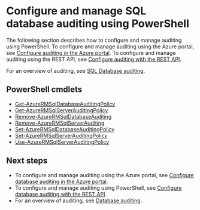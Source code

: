 <properties
    pageTitle="PowerShell: Manage Azure SQL Database Auditing | Azure"
    description="Configure Azure SQL Database auditing with PowerShell to track database events and write them to an audit log in your Azure Storage account."
    services="sql-database"
    documentationcenter=""
    author="ronitr"
    manager="jhubbard"
    editor="giladm" />
<tags
    ms.assetid="89c2a155-c2fb-4b67-bc19-9b4e03c6d3bc"
    ms.service="sql-database"
    ms.custom="secure and protect"
    ms.workload="data-management"
    ms.tgt_pltfrm="na"
    ms.devlang="na"
    ms.topic="article"
    ms.date="10/05/2016"
    wacn.date=""
    ms.author="ronitr; giladm" />

# Configure and manage SQL database auditing using PowerShell

The following section describes how to configure and manage auditing using PowerShell. To configure and manage auditing using the Azure portal, see [Configure auditing in the Azure portal](/documentation/articles/sql-database-auditing-portal/). To configure and manage auditing using the REST API, see [Configure auditing with the REST API](/documentation/articles/sql-database-auditing-rest/).

For an overview of auditing, see [SQL Database auditing](/documentation/articles/sql-database-auditing/).

## PowerShell cmdlets

   * [Get-AzureRMSqlDatabaseAuditingPolicy][101]
   * [Get-AzureRMSqlServerAuditingPolicy][102]
   * [Remove-AzureRMSqlDatabaseAuditing][103]
   * [Remove-AzureRMSqlServerAuditing][104]
   * [Set-AzureRMSqlDatabaseAuditingPolicy][105]
   * [Set-AzureRMSqlServerAuditingPolicy][106]
   * [Use-AzureRMSqlServerAuditingPolicy][107]

## Next steps

* To configure and manage auditing using the Azure portal, see [Configure database auditing in the Azure portal](/documentation/articles/sql-database-auditing-portal/). 
* To configure and manage auditing using PowerShell, see [Configure database auditing with the REST API](/documentation/articles/sql-database-auditing-rest/).
* For an overview of auditing, see [Database auditing](/documentation/articles/sql-database-auditing/).


[101]: https://msdn.microsoft.com/zh-cn/library/azure/mt603731(v=azure.200).aspx
[102]: https://msdn.microsoft.com/zh-cn/library/azure/mt619329(v=azure.200).aspx
[103]: https://msdn.microsoft.com/zh-cn/library/azure/mt603796(v=azure.200).aspx
[104]: https://msdn.microsoft.com/zh-cn/library/azure/mt603574(v=azure.200).aspx
[105]: https://msdn.microsoft.com/zh-cn/library/azure/mt603531(v=azure.200).aspx
[106]: https://msdn.microsoft.com/zh-cn/library/azure/mt603794(v=azure.200).aspx
[107]: https://msdn.microsoft.com/zh-cn/library/azure/mt619353(v=azure.200).aspx
